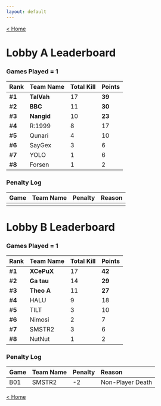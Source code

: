 ```yaml
---
layout: default
---
```


[< Home](https://kanziebub.github.io/SurvivalProtocol/)


# **Lobby A Leaderboard**

### Games Played = 1

|  Rank  | Team Name             | Total Kill | **Points** |
|:-------|:----------------------|:-----------|:-----------|
| #**1** | **TalVah** | 17 | **39** | 
| #**2** | **BBC** | 11 | **30** | 
| #**3** | **Nangid** | 10 | **23** | 
| #**4** | R:1999 | 8 | 17 | 
| #**5** | Qunari | 4 | 10 | 
| #**6** | SayGex | 3 | 6 | 
| #**7** | YOLO | 1 | 6 | 
| #**8** | Forsen | 1 | 2 | 

### Penalty Log

|  Game  | Team Name | Penalty | Reason                |
|:-------|:----------|:--------|:----------------------|
|        |           |         |                       | 
 
 

# **Lobby B Leaderboard**

### Games Played = 1

|  Rank  | Team Name             | Total Kill | **Points** |
|:-------|:----------------------|:-----------|:-----------|
| #**1** | **XCePuX** | 17 | **42** | 
| #**2** | **Ga tau** | 14 | **29** | 
| #**3** | **Theo A** | 11 | **27** | 
| #**4** | HALU | 9 | 18 | 
| #**5** | TILT | 3 | 10 | 
| #**6** | Nimosi | 2 | 7 | 
| #**7** | SMSTR2 | 3 | 6 | 
| #**8** | NutNut | 1 | 2 | 

### Penalty Log

|  Game  | Team Name | Penalty | Reason                |
|:-------|:----------|:--------|:----------------------|
| B01 | SMSTR2 | -2 | Non-Player Death | 
 
 

[< Home](https://kanziebub.github.io/SurvivalProtocol/)
    